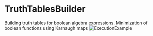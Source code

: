 # TruthTablesBuilder
Building truth tables for boolean algebra expressions. Minimization of boolean functions using Karnaugh maps
![ExecutionExample](https://github.com/LisaBriazkalo/TruthTablesBuilder/assets/138137501/d2930f80-9dd6-4a2f-b9bb-865db4a9a926)

